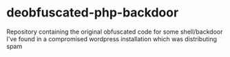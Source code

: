 # deobfuscated-php-backdoor
Repository containing the original obfuscated code for some shell/backdoor I've found in a compromised wordpress installation which was distributing spam
